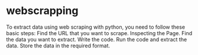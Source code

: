 # webscrapping
To extract data using web scraping with python, you need to follow these basic steps:
Find the URL that you want to scrape.
Inspecting the Page.
Find the data you want to extract.
Write the code.
Run the code and extract the data.
Store the data in the required format.

